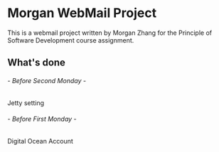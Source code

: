 # Morgan WebMail Project
This is a webmail project written by Morgan Zhang for the Principle of Software Development course assignment.

## What's done
###### - Before Second Monday - 
Jetty setting

###### - Before First Monday -
Digital Ocean Account